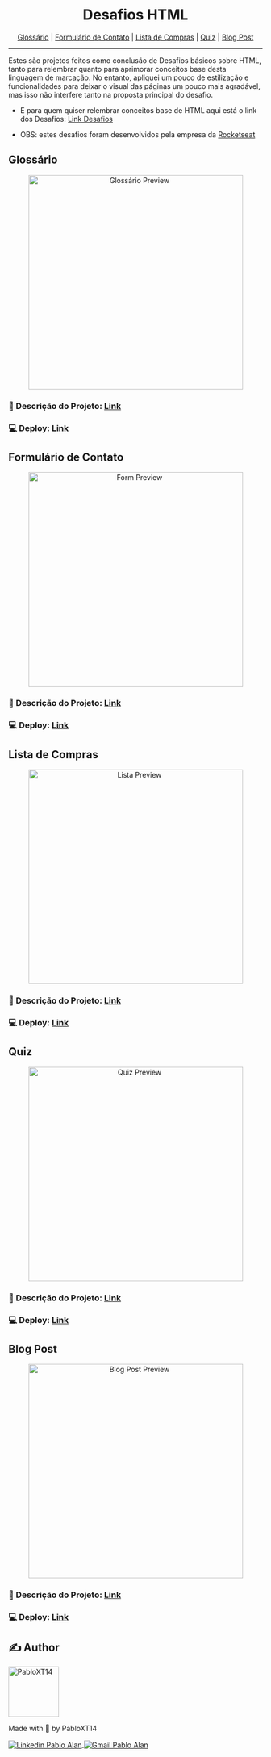 <h1 align="center"> Desafios HTML </h1>

<p align="center">
 <a href="#glossário">Glossário</a> |
 <a href="#formulário-de-contato">Formulário de Contato</a> |
 <a href="#lista-de-compras">Lista de Compras</a> |
 <a href="#quiz">Quiz</a> |
 <a href="#blog-post">Blog Post</a>
</p>

---

Estes são projetos feitos como conclusão de Desafios básicos sobre HTML, tanto para relembrar quanto para aprimorar conceitos base desta linguagem de marcação. No entanto, apliquei um pouco de estilização e funcionalidades para deixar o visual das páginas um pouco mais agradável, mas isso não interfere tanto na proposta principal do desafio.

* E para quem quiser relembrar conceitos base de HTML aqui está o link dos Desafios: <a target="_blank" href="https://efficient-sloth-d85.notion.site/Desafios-HTML-ed0f6368d34d44ffab92686b9dc93229">Link Desafios</a>

* OBS: estes desafios foram desenvolvidos pela empresa da <a target="_blank" href="https://www.rocketseat.com.br/">Rocketseat</a>

## Glossário
<p align="center">
    <img alt="Glossário Preview" title="Glossário Preview" src="./github/Glossario-Preview.gif" height="425" />
</p>

### 📝 Descrição do Projeto: <a target="_blank" href="https://github.com/PabloXT14/Desafios-HTML/tree/main/1-Glossario">Link</a>
### 💻 Deploy: <a target="_blank" href="https://pabloxt14.github.io/Desafios-HTML/1-Glossario/glossary.html">Link</a>


## Formulário de Contato
<p align="center">
    <img alt="Form Preview" title="Form Preview" src="./github/Dem01-GoRestaurant-Web.gif" height="425" />
</p>

### 📝 Descrição do Projeto: <a href="https://github.com/PabloXT14/Desafios-HTML/tree/main/2-Formulario_de_contato">Link</a>
### 💻 Deploy: <a href="https://pabloxt14.github.io/Desafios-HTML/2-Formulario_de_contato/contato.html">Link</a>


## Lista de Compras
<p align="center">
    <img alt="Lista Preview" title="Lista Preview" src="./github/Dem01-GoRestaurant-Web.gif" height="425" />
</p>

### 📝 Descrição do Projeto: <a href="https://github.com/PabloXT14/Desafios-HTML/tree/main/3-Lista_de_compras">Link</a>
### 💻 Deploy: <a href="https://pabloxt14.github.io/Desafios-HTML/3-Lista_de_compras/shopping-list.html">Link</a>


## Quiz
<p align="center">
    <img alt="Quiz Preview" title="Quiz Preview" src="./github/Dem01-GoRestaurant-Web.gif" height="425" />
</p>

### 📝 Descrição do Projeto: <a href="https://github.com/PabloXT14/Desafios-HTML/tree/main/4-Quiz">Link</a>

### 💻 Deploy: <a href="https://pabloxt14.github.io/Desafios-HTML/4-Quiz/quiz.html">Link</a>


## Blog Post
<p align="center">
    <img alt="Blog Post Preview" title="Blog Post Preview" src="./github/Dem01-GoRestaurant-Web.gif" height="425" />
</p>

### 📝 Descrição do Projeto: <a href="https://github.com/PabloXT14/Desafios-HTML/tree/main/5-Blog_Post">Link</a>

### 💻 Deploy: <a href="https://pabloxt14.github.io/Desafios-HTML/5-Blog_Post/blog-post.html">Link</a>


## ✍ Author
<img alt="PabloXT14" title="PabloXT14" src="https://avatars.githubusercontent.com/u/71723595?s=400&u=f7a1ec0c2e1f7cd1acf79f61043dbc75b1079de6&v=4" width="100">
<p>
    Made with 💜 by PabloXT14
</p>
<p align="left">
    <a href="https://www.linkedin.com/in/pabloalan/" target="_blank">
        <img align="center" src="https://img.shields.io/badge/LinkedIn-%230077B5?style=for-the-badge&logo=linkedin&logoColor=white" alt="Linkedin Pablo Alan" />
    </a>
    <a href="mailto:pabloxt14@gmail.com" target="_blank">
        <img align="center" src="https://img.shields.io/badge/Gmail-FF0000?style=for-the-badge&logo=gmail&logoColor=white" alt="Gmail Pablo Alan" />
    </a>
</p>